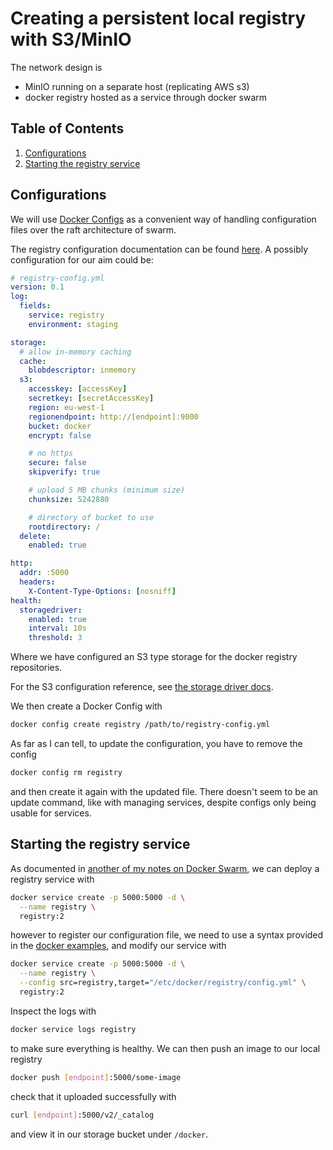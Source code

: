 # Creating a persistent local registry with S3/MinIO

The network design is
- MinIO running on a separate host (replicating AWS s3)
- docker registry hosted as a service through docker swarm

<!--BEGIN TOC-->
## Table of Contents
1. [Configurations](#configurations)
2. [Starting the registry service](#starting-the-registry-service)

<!--END TOC-->

## Configurations

We will use [Docker Configs](https://docs.docker.com/engine/swarm/configs/) as a convenient way of handling configuration files over the raft architecture of swarm.

The registry configuration documentation can be found [here](https://docs.docker.com/registry/configuration/). A possibly configuration for our aim could be:
```yml
# registry-config.yml
version: 0.1
log:
  fields:
    service: registry
    environment: staging

storage:
  # allow in-memory caching
  cache:
    blobdescriptor: inmemory
  s3:
    accesskey: [accessKey]
    secretkey: [secretAccessKey]
    region: eu-west-1
    regionendpoint: http://[endpoint]:9000
    bucket: docker
    encrypt: false

    # no https
    secure: false
    skipverify: true

    # upload 5 MB chunks (minimum size)
    chunksize: 5242880

    # directory of bucket to use
    rootdirectory: /
  delete:
    enabled: true

http:
  addr: :5000
  headers:
    X-Content-Type-Options: [nosniff]
health:
  storagedriver:
    enabled: true
    interval: 10s
    threshold: 3
```
Where we have configured an S3 type storage for the docker registry repositories.

For the S3 configuration reference, see [the storage driver docs](https://github.com/docker/docker.github.io/blob/master/registry/storage-drivers/s3.md).

We then create a Docker Config with
```bash
docker config create registry /path/to/registry-config.yml
```
As far as I can tell, to update the configuration, you have to remove the config
```bash
docker config rm registry
```
and then create it again with the updated file. There doesn't seem to be an update command, like with managing services, despite configs only being usable for services.

## Starting the registry service

As documented in [another of my notes on Docker Swarm](https://github.com/furges/notes/blob/master/docker/docker-swarm.md), we can deploy a registry service with
```bash
docker service create -p 5000:5000 -d \
  --name registry \
  registry:2
```
however to register our configuration file, we need to use a syntax provided in the [docker examples](https://docs.docker.com/engine/swarm/configs/#example-use-a-templated-config), and modify our service with
```bash
docker service create -p 5000:5000 -d \
  --name registry \
  --config src=registry,target="/etc/docker/registry/config.yml" \
  registry:2
```

Inspect the logs with
```bash
docker service logs registry
```
to make sure everything is healthy. We can then push an image to our local registry
```bash
docker push [endpoint]:5000/some-image
```
check that it uploaded successfully with
```bash
curl [endpoint]:5000/v2/_catalog
```
and view it in our storage bucket under `/docker`.
